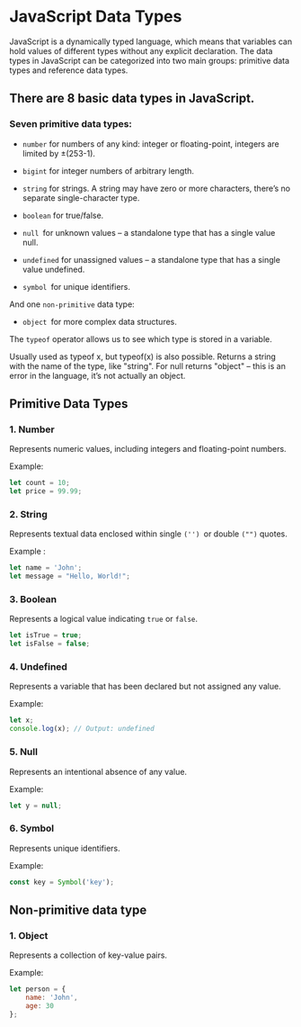# JavaScript Data Types

JavaScript is a dynamically typed language, which means that variables can hold values of different types without any explicit declaration. The data types in JavaScript can be categorized into two main groups: primitive data types and reference data types.

## There are 8 basic data types in JavaScript.

### Seven primitive data types:
- `number` for numbers of any kind: integer or floating-point, integers are limited by ±(253-1).

- `bigint` for integer numbers of arbitrary length.

- `string` for strings. A string may have zero or more characters, there’s no separate single-character type.

- `boolean` for true/false.

- `null `for unknown values – a standalone type that has a single value null.

- `undefined` for unassigned values – a standalone type that has a single value undefined.

- `symbol `for unique identifiers.

And one `non-primitive` data type:
- `object `for more complex data structures.

The `typeof` operator allows us to see which type is stored in a variable.

Usually used as typeof x, but typeof(x) is also possible.
Returns a string with the name of the type, like "string".
For null returns "object" – this is an error in the language, it’s not actually an object.

## Primitive Data Types

### 1. Number
Represents numeric values, including integers and floating-point numbers.

Example:
```javascript
let count = 10;
let price = 99.99;
```
### 2. String
Represents textual data enclosed within single `('') `or double `("")` quotes.

Example :
```javascript
let name = 'John';
let message = "Hello, World!";
```
### 3. Boolean
Represents a logical value indicating `true` or `false`.
```javascript
let isTrue = true;
let isFalse = false;
```
### 4. Undefined

Represents a variable that has been declared but not assigned any value.

Example:
```javascript
let x;
console.log(x); // Output: undefined
```

### 5. Null
Represents an intentional absence of any value.

Example:
```javascript
let y = null;
````
### 6. Symbol

Represents unique identifiers.

Example:
```javascript
const key = Symbol('key');

```
## Non-primitive data type

### 1. Object
Represents a collection of key-value pairs.

Example:

```javascript
let person = {
    name: 'John',
    age: 30
};
```